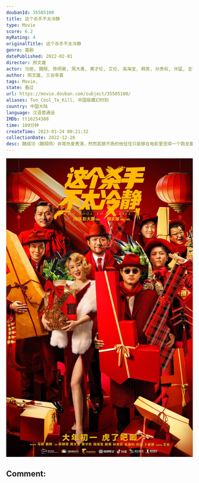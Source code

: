 ```yaml
---
doubanId: 35505100
title: 这个杀手不太冷静
type: Movie
score: 6.2
myRating: 4
originalTitle: 这个杀手不太冷静
genre: 喜剧
datePublished: 2022-02-01
director: 邢文雄
actor: 马丽, 魏翔, 陈明昊, 周大勇, 黄才伦, 艾伦, 高海宝, 韩笑, 孙贵权, 许猛, 全容杓, 卜俊男, 张志忠, 张建新, 马驰, 陶亮, 詹卢卡·佐帕, 骆佳, 王硕
author: 邢文雄, 三谷幸喜
tags: Movie, 
state: 看过
url: https://movie.douban.com/subject/35505100/
aliases: Too_Cool_To_Kill, 中国版魔幻时刻
country: 中国大陆
language: 汉语普通话
IMDb: tt16254308
time: 109分钟
createTime: 2023-01-24 00:21:32
collectionDate: 2022-12-26
desc: 魏成功（魏翔饰）非常热爱表演，然而其貌不扬的他往往只能够在电影里觅得一个跑龙套的角色，可即便如此，魏成功还是无比认真的对待着自己的每一个甚至连名字都没有的角色，这股子劲头引起了当红女明星米兰（马丽...
---
```


![image](assets/p2814949620.jpg)

Comment: 
---

